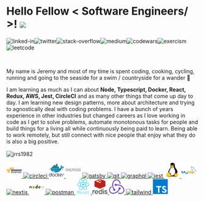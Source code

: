 <h1> Hello Fellow < Software Engineers/ >! <img src = "https://raw.githubusercontent.com/MartinHeinz/MartinHeinz/master/wave.gif" width = 50px> </h1>
<p align='center'>

 [<img align="left" alt="linked-in" src="https://img.shields.io/badge/linkedin-%230077B5.svg?&style=for-the-badge&logo=linkedin&logoColor=white" />](https://www.linkedin.com/in/jeremy-smith-2b3a9b15/)

 [<img align="left" alt="twitter" src="https://img.shields.io/badge/twitter-%231DA1F2.svg?&style=for-the-badge&logo=twitter&logoColor=white" />](https://twitter.com/Jeremystwita)

 [<img align="left" alt="stack-overflow" src="https://img.shields.io/badge/stack%20overflow-FE7A16?logo=stack-overflow&logoColor=white&style=for-the-badge" />](https://stackoverflow.com/users/11561000/jeremy)

 [<img align="left" alt="medium" src="https://img.shields.io/badge/medium-%DBA800.svg?&style=for-the-badge&logo=medium&logoColor=white" />](https://jeremyrrsmith.medium.com/)
 
 [<img align="left" alt="codewars" src="https://img.shields.io/badge/codewars-%2312100E.svg?&style=for-the-badge&logo=codewars&logoColor=white" />](https://www.codewars.com/users/JRRS1982)
 
  [<img align="left" alt="exercism" src="https://img.shields.io/badge/exercism-%2312100E.svg?&style=for-the-badge&logo=exercism&logoColor=white" />](https://exercism.io/profiles/JRRS1982)
 
  [<img align="left" alt="leetcode" src="https://img.shields.io/badge/leetcode-%2312100E.svg?&style=for-the-badge&logo=leetcode&logoColor=white" />](https://leetcode.com/JRRS1982/)

 <br />
</p>
<br />
 <br />
<p>
My name is Jeremy and most of my time is spent coding, cooking, cycling, running and going to the seaside for a swim / countryside for a wander 🌱 

I am learning as much as I can about **Node, Typescript, Docker, React, Redux, AWS, Jest, CircleCI** and as many other things that come up day to day. I am learning new design patterns, more about architecture and trying to agnostically deal with coding problems. I have a bunch of years experience in other industries but changed careers as I love working in code as I get to solve problems, automate monotonous tasks for people and build things for a living all while continuously being paid to learn. Being able to work remotely, but still connect with nice people that enjoy what they do is also a big positive.
</p>

<p>
 <img
  align="center"
  src="https://github-readme-streak-stats.herokuapp.com/?user=jrrs1982&"
  alt="jrrs1982"
 />
</p>

<p align="left">
 <a href="https://aws.amazon.com" target="_blank">
  <img
   src="https://raw.githubusercontent.com/devicons/devicon/master/icons/amazonwebservices/amazonwebservices-original-wordmark.svg"
   alt="aws"
   width="40"
   height="40"
  />
 </a>
 <a href="https://circleci.com" target="_blank">
  <img
   src="https://www.vectorlogo.zone/logos/circleci/circleci-icon.svg"
   alt="circleci"
   width="40"
   height="40"
  />
 </a>
 <a href="https://www.docker.com/" target="_blank">
  <img
   src="https://raw.githubusercontent.com/devicons/devicon/master/icons/docker/docker-original-wordmark.svg"
   alt="docker"
   width="40"
   height="40"
  />
 </a>
 <a href="https://expressjs.com" target="_blank">
  <img
   src="https://raw.githubusercontent.com/devicons/devicon/master/icons/express/express-original-wordmark.svg"
   alt="express"
   width="40"
   height="40"
  />
 </a>
 <a href="https://www.gatsbyjs.com/" target="_blank">
  <img
   src="https://www.vectorlogo.zone/logos/gatsbyjs/gatsbyjs-icon.svg"
   alt="gatsby"
   width="40"
   height="40"
  />
 </a>
 <a href="https://git-scm.com/" target="_blank">
  <img
   src="https://www.vectorlogo.zone/logos/git-scm/git-scm-icon.svg"
   alt="git"
   width="40"
   height="40"
  />
 </a>
 <a href="https://graphql.org" target="_blank">
  <img
   src="https://www.vectorlogo.zone/logos/graphql/graphql-icon.svg"
   alt="graphql"
   width="40"
   height="40"
  />
 </a>
 <a href="https://jestjs.io" target="_blank">
  <img
   src="https://www.vectorlogo.zone/logos/jestjsio/jestjsio-icon.svg"
   alt="jest"
   width="40"
   height="40"
  />
 </a>
 <a href="https://www.linux.org/" target="_blank">
  <img
   src="https://raw.githubusercontent.com/devicons/devicon/master/icons/linux/linux-original.svg"
   alt="linux"
   width="40"
   height="40"
  />
 </a>
 <a href="https://www.mysql.com/" target="_blank">
  <img
   src="https://raw.githubusercontent.com/devicons/devicon/master/icons/mysql/mysql-original-wordmark.svg"
   alt="mysql"
   width="40"
   height="40"
  />
 </a>
 <a href="https://nextjs.org/" target="_blank">
  <img
   src="https://cdn.worldvectorlogo.com/logos/nextjs-3.svg"
   alt="nextjs"
   width="40"
   height="40"
  />
 </a>
 <a href="https://nodejs.org" target="_blank">
  <img
   src="https://raw.githubusercontent.com/devicons/devicon/master/icons/nodejs/nodejs-original-wordmark.svg"
   alt="nodejs"
   width="40"
   height="40"
  />
 </a>
 <a href="https://postman.com" target="_blank">
  <img
   src="https://www.vectorlogo.zone/logos/getpostman/getpostman-icon.svg"
   alt="postman"
   width="40"
   height="40"
  />
 </a>
 <a href="https://reactjs.org/" target="_blank">
  <img
   src="https://raw.githubusercontent.com/devicons/devicon/master/icons/react/react-original-wordmark.svg"
   alt="react"
   width="40"
   height="40"
  />
 </a>
 <a href="https://redis.io" target="_blank">
  <img
   src="https://raw.githubusercontent.com/devicons/devicon/master/icons/redis/redis-original-wordmark.svg"
   alt="redis"
   width="40"
   height="40"
  />
 </a>
 <a href="https://redux.js.org" target="_blank">
  <img
   src="https://raw.githubusercontent.com/devicons/devicon/master/icons/redux/redux-original.svg"
   alt="redux"
   width="40"
   height="40"
  />
 </a>
 <a href="https://tailwindcss.com/" target="_blank">
  <img
   src="https://www.vectorlogo.zone/logos/tailwindcss/tailwindcss-icon.svg"
   alt="tailwind"
   width="40"
   height="40"
  />
 </a>
 <a href="https://www.typescriptlang.org/" target="_blank">
  <img
   src="https://raw.githubusercontent.com/devicons/devicon/master/icons/typescript/typescript-plain.svg"
   alt="typescript"
   width="40"
   height="40"
  />
 </a>
</p>
